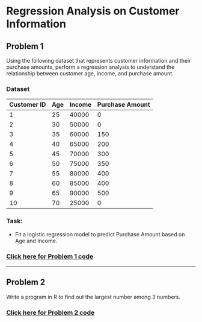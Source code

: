 # Regression Analysis on Customer Information

## Problem 1

Using the following dataset that represents customer information and their purchase amounts, perform a regression analysis to understand the relationship between customer age, income, and purchase amount.

### Dataset

| Customer ID | Age | Income | Purchase Amount |
| ----------- | --- | ------ | --------------- |
| 1           | 25  | 40000  | 0               |
| 2           | 30  | 50000  | 0               |
| 3           | 35  | 60000  | 150             |
| 4           | 40  | 65000  | 200             |
| 5           | 45  | 70000  | 300             |
| 6           | 50  | 75000  | 350             |
| 7           | 55  | 80000  | 400             |
| 8           | 60  | 85000  | 400             |
| 9           | 65  | 90000  | 500             |
| 10          | 70  | 25000  | 0               |

### Task:

- Fit a logistic regression model to predict Purchase Amount based on Age and Income.

### [Click here for Problem 1 code](./logistic_regression.r)

---

## Problem 2

Write a program in R to find out the largest number among 3 numbers.

### [Click here for Problem 2 code](./largest_among_3.r)
